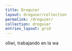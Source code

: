 ```yaml
---
title: Droguier
layout: droguier/collection
permalink: /droguier/
collection: droguier
entries_layout: grid
---
```


oliwi, trabajando en la wa
